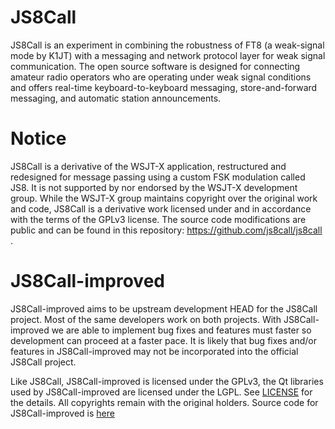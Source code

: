 # JS8Call
JS8Call is an experiment in combining the robustness of FT8 (a weak-signal mode by K1JT) with a messaging and network protocol layer for weak signal communication. The open source software is designed for connecting amateur radio operators who are operating under weak signal conditions and offers real-time keyboard-to-keyboard messaging, store-and-forward messaging, and automatic station announcements.

# Notice
JS8Call is a derivative of the WSJT-X application, restructured and redesigned for message passing using a custom FSK modulation called JS8. It is not supported by nor endorsed by the WSJT-X development group. While the WSJT-X group maintains copyright over the original work and code, JS8Call is a derivative work licensed under and in accordance with the terms of the GPLv3 license. The source code modifications are public and can be found in this repository: https://github.com/js8call/js8call .

# JS8Call-improved
JS8Call-improved aims to be upstream development HEAD for the JS8Call project. Most of the same developers work on both projects. With JS8Call-improved we are able to implement bug fixes and features must faster so development can proceed at a faster pace. It is likely that bug fixes and/or features in JS8Call-improved may not be incorporated into the official JS8Call project.

Like JS8Call, JS8Call-improved is licensed under the GPLv3, the Qt libraries used by JS8Call-improved are licensed under the LGPL. See [LICENSE](LICENSE) for the details. All copyrights remain with the original holders. Source code for JS8Call-improved is [here](https://github.com/Chris-AC9KH/JS8Call-improved)
